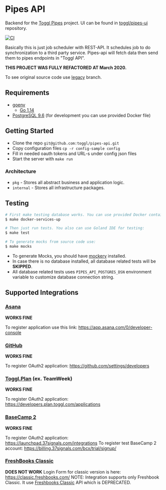 # Pipes API

Backend for the [Toggl Pipes](https://support.toggl.com/en/collections/1148668-import-export#integrations-via-toggl-pipes) project. 
UI can be found in [toggl/pipes-ui](https://github.com/toggl/pipes-ui) repository.

[![CI](https://github.com/toggl/pipes-api/workflows/CI/badge.svg)](https://github.com/toggl/pipes-api/actions?query=workflow%3ACI)

Basically this is just job scheduler with REST-API. 
It schedules job to do synchronization to a third party service.
Pipes-api will fetch data then send them to pipes endpoints in "Toggl API".

**THIS PROJECT WAS FULLY REFACTORED AT March 2020.**

To see original source code use [legacy](https://github.com/toggl/pipes-api/tree/legacy) branch.

## Requirements

* [goenv](https://github.com/syndbg/goenv)
    * [Go 1.14](http://golang.org/)
* [PostgreSQL 9.6](http://www.postgresql.org/) (for development you can use provided Docker file)

## Getting Started

* Clone the repo `git@github.com:toggl/pipes-api.git`
* Copy configuration files `cp -r config-sample config`
* Fill in needed oauth tokens and URL-s under config json files
* Start the server with `make run`

### Architecture

- `pkg` - Stores all abstract business and application logic.
- `internal` - Stores all infrastructure packages.

## Testing

```bash
# First make testing database works. You can use provided Docker container for that:
$ make docker-services-up

# Then just run tests. You also can use Goland IDE for testing:
$ make test

# To generate mocks from source code use:
$ make mocks
```

- To generate Mocks, you should have [mockery](https://github.com/syndbg/goenv) installed.
- In case there is no database installed, all database related tests will be **SKIPPED**.
- All database related tests uses `PIPES_API_POSTGRES_DSN` environment variable to customize database connection string.

## Supported Integrations

### [Asana](https://asana.com)

**WORKS FINE**

To register application use this link: https://app.asana.com/0/developer-console

### [GitHub](https://github.com)

**WORKS FINE**

To register OAuth2 application: https://github.com/settings/developers

### [Toggl.Plan](https://plan.toggl.com) (ex. TeamWeek)

**WORKS FINE**

To register OAuth2 application: https://developers.plan.toggl.com/applications

### [BaseCamp 2](https://basecamp.com/2)

**WORKS FINE**

To register OAuth2 application: https://launchpad.37signals.com/integrations
To register test BaseCamp 2 account: https://billing.37signals.com/bcx/trial/signup/

### [FreshBooks Classic](https://classic.freshbooks.com/)

**DOES NOT WORK**
Login Form for classic version is here: https://classic.freshbooks.com/
NOTE: Integration supports only Freshbook Classic. It use [Freshbooks Classic](https://www.freshbooks.com/classic-api) API which is DEPRECATED.
